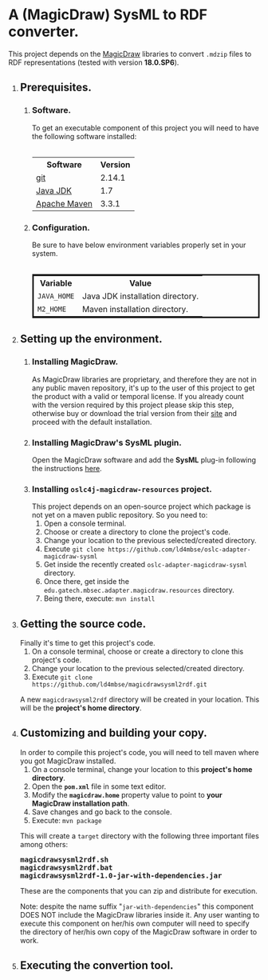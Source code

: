 <h1>A (MagicDraw) SysML to RDF converter.</h1><p>This project depends on the
<a target="_blank" href="https://www.nomagic.com/products/magicdraw">MagicDraw</a>
libraries to convert <code>.mdzip</code> files to RDF representations (tested
with version <strong>18.0.SP6</strong>).</p><ol>
<li><h2>Prerequisites.</h2><ol><li>
<h3>Software.</h3>
To get an executable component of this project you will need to have the
following software installed:<br/>&nbsp;<table width="40%">
<tr><th>Software</th><th>Version</th></tr>
<tr><td><a href="https://git-scm.com/download/win" target="_blank">git</a></td><td>2.14.1</td></tr>
<tr><td><a href="http://www.oracle.com/technetwork/java/javase/downloads/jdk8-downloads-2133151.html" target="_blank">Java JDK</a></td><td>1.7</td></tr>
<tr><td><a href="http://maven.apache.org/download.cgi" target="_blank">Apache Maven</a></td><td>3.3.1</td></tr>
</table></li><li>
<h3>Configuration.</h3>
Be sure to have below environment variables properly set in your system.<br/>&nbsp;
<table width="50%" style="border:solid"><tr><th>Variable</th><th>Value</th></tr>
<tr><td><code>JAVA_HOME</code></td><td>Java JDK installation directory.</td></tr>
<tr><td><code>M2_HOME</code></td><td>Maven installation directory.</td></tr>
</table></li></ol></li>
<li><h2>Setting up the environment.</h2><ol>
<li><h3>Installing MagicDraw.</h3>
As MagicDraw libraries are proprietary, and therefore they are not in any public
maven repository, it's up to the user of this project to get the product with a
valid or temporal license. If you already count with the version required by
this project please skip this step, otherwise buy or download the trial version
from their <a target="_blank" href="https://www.nomagic.com/products/magicdraw">site</a>
and proceed with the default installation.</li>
<li><h3>Installing MagicDraw's SysML plugin.</h3>
Open the MagicDraw software and add the <strong>SysML</strong> plug-in following
the instructions <a target="_blank" href="https://www.nomagic.com/support/installation-and-use/plugins-and-profiles-install/sysml-plugin">here</a>.</li>
<li><h3>Installing <strong><code>oslc4j-magicdraw-resources</code></strong> project.</h3>
This project depends on an open-source project which package is not yet on a
maven public repository. So you need to:<br/><ol>
<li>Open a console terminal.</li>
<li>Choose or create a directory to clone the project's code.</li>
<li>Change your location to the previous selected/created directory.</li>
<li>Execute <code>git clone https://github.com/ld4mbse/oslc-adapter-magicdraw-sysml</code></li>
<li>Get inside the recently created <code>oslc-adapter-magicdraw-sysml</code> directory.</li>
<li>Once there, get inside the <code>edu.gatech.mbsec.adapter.magicdraw.resources</code> directory.</li>
<li>Being there, execute: <code>mvn install</code></li>
</ol></li></ol></li>
<li><h2>Getting the source code.</h2>
Finally it's time to get this project's code.<br/><ol>
<li>On a console terminal, choose or create a directory to clone this project's code.</li>
<li>Change your location to the previous selected/created directory.</li>
<li>Execute <code>git clone https://github.com/ld4mbse/magicdrawsysml2rdf.git</code></li></ol>
<p>A new <code>magicdrawsysml2rdf</code> directory will be created in your
location. This will be the <strong>project's home directory</strong>.</p></li>
<li><h2>Customizing and building your copy.</h2>
In order to compile this project's code, you will need to tell maven where you got
MagicDraw installed.<br/><ol>
<li>On a console terminal, change your location to this <strong>project's home directory</strong>.</li>
<li>Open the <strong><code>pom.xml</code></strong> file in some text editor.</li>
<li>Modify the <strong><code>magicdraw.home</code></strong> property value to point to <strong>your MagicDraw installation path</strong>.</li>
<li>Save changes and go back to the console.</li>
<li>Execute: <code>mvn package</code></li></ol>
<p>This will create a <code>target</code> directory with the following three important files among others:<strong><pre>
magicdrawsysml2rdf.sh
magicdrawsysml2rdf.bat
magicdrawsysml2rdf-1.0-jar-with-dependencies.jar</pre></strong>
These are the components that you can zip and distribute for execution.
<p>Note: despite the name suffix "<code>jar-with-dependencies</code>" this component DOES NOT include the MagicDraw libraries inside it. Any user wanting to execute this component on her/his own
computer will need to specify the directory of her/his own copy of the MagicDraw software in order to work.</p></li>
<li><h2>Executing the convertion tool.</h2>

</li></ol>
<!--
<h3>Windows Users.</h3>
<strong><code>magicdrawsysml2rdf.bat &lt;MagicDraw_Home_Directory&gt; -mdzip &lt;mdzip_file_to_convert&gt; -f &lt;output_file_name&gt; -t &lt;desired_format&gt;</code></strong>
<p>Note: the MagicDraw installation path needs to be always the first argument, and in case of it contains spaces use quotes to surround it.</p>
<h3>Unix(Linux) Users.</h3>
<strong><code>magicdrawsysml2rdf.sh &lt;MagicDraw_Home_Directory&gt; -mdzip &lt;mdzip_file_to_convert&gt; -f &lt;output_file_name&gt; -t &lt;desired_format&gt;</code></strong>
<p>Note: do not forget to give execution rights to the shell before run it.</p>
-->